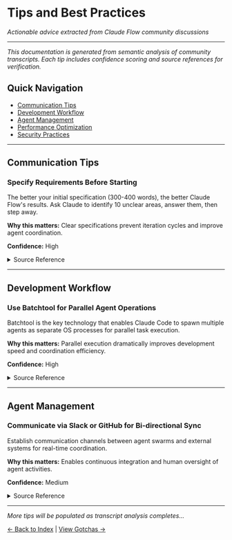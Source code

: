 # Tips and Best Practices

*Actionable advice extracted from Claude Flow community discussions*

---

*This documentation is generated from semantic analysis of community transcripts. Each tip includes confidence scoring and source references for verification.*

## Quick Navigation
- [Communication Tips](#communication-tips)
- [Development Workflow](#development-workflow) 
- [Agent Management](#agent-management)
- [Performance Optimization](#performance-optimization)
- [Security Practices](#security-practices)

---

## Communication Tips

### Specify Requirements Before Starting
The better your initial specification (300-400 words), the better Claude Flow's results. Ask Claude to identify 10 unclear areas, answer them, then step away.

**Why this matters:** Clear specifications prevent iteration cycles and improve agent coordination.

**Confidence:** High

<details>
<summary>Source Reference</summary>

> "The team suggests specifying what you want beforehand in 300-400 words, and to ask Claude to clarify 10 things that are unclear or need to be improved, answer, then walk away."

Source: `spec.md:22-23`
</details>

---

## Development Workflow

### Use Batchtool for Parallel Agent Operations
Batchtool is the key technology that enables Claude Code to spawn multiple agents as separate OS processes for parallel task execution.

**Why this matters:** Parallel execution dramatically improves development speed and coordination efficiency.

**Confidence:** High

<details>
<summary>Source Reference</summary>

> "The team suggests that batchtool is the key that makes it all work. Batchtool lets Claude Code spawn multiple agents as separate operating system processes which it can then orchestrate to run tasks in parallel"

Source: `spec.md:31-34`
</details>

---

## Agent Management

### Communicate via Slack or GitHub for Bi-directional Sync
Establish communication channels between agent swarms and external systems for real-time coordination.

**Why this matters:** Enables continuous integration and human oversight of agent activities.

**Confidence:** Medium

<details>
<summary>Source Reference</summary>

> "The team suggests using Slack or GitHub for bi-directional communication with agent swarms"

Source: `spec.md:40`
</details>

---

*More tips will be populated as transcript analysis completes...*

[← Back to Index](README.md) | [View Gotchas →](gotchas.md)